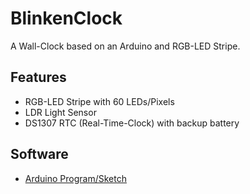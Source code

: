 # BlinkenClock
A Wall-Clock based on an Arduino and RGB-LED Stripe.


## Features
* RGB-LED Stripe with 60 LEDs/Pixels
* LDR Light Sensor
* DS1307 RTC (Real-Time-Clock) with backup battery


## Software
* [Arduino Program/Sketch](https://github.com/watterott/BlinkenClock/tree/master/src)
